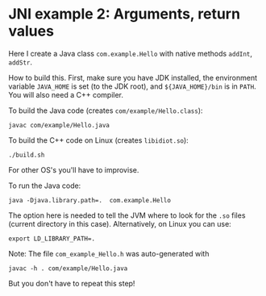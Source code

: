 JNI example 2: Arguments, return values
==============

Here I create a Java class `com.example.Hello` with native methods `addInt`, `addStr`.

How to build this. First, make sure you have JDK installed, the environment
variable `JAVA_HOME` is set (to the JDK root), and `${JAVA_HOME}/bin` is in
`PATH`. You will also need a C++ compiler.


To build the Java code (creates `com/example/Hello.class`):  

`javac com/example/Hello.java`  

To build the C++ code on Linux (creates `libidiot.so`):  

`./build.sh`  

For other OS's you'll have to improvise.


To run the Java code:  

`java -Djava.library.path=.  com.example.Hello`

The option here is needed to tell the JVM where to look for the `.so` files (current directory in this case). Alternatively, on Linux you can use:

`export LD_LIBRARY_PATH=.`


Note: The file `com_example_Hello.h` was auto-generated with

`javac -h . com/example/Hello.java`  

But you don't have to repeat this step!

